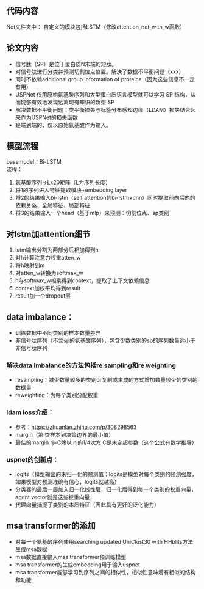 ## 代码内容
Net文件夹中：
自定义的模块包括LSTM（修改attention_net_with_w函数）

## 论文内容
- 信号肽（SP）是位于蛋白质N末端的短肽。
- 对信号肽进行分类并预测切割位点位置。解决了数据不平衡问题（xxx）
- 同时不依赖additional group information of proteins（因为这些信息不一定有用）
- USPNet 仅用原始氨基酸序列和大型蛋白质语言模型就可以学习 SP 结构，从而能够有效地发现远离现有知识的新型 SP
- 解决数据不平衡问题：类平衡损失与标签分布感知边缘（LDAM）损失结合起来作为USPNet的损失函数
- 是端到端的，仅以原始氨基酸作为输入。

## 模型流程
basemodel：Bi-LSTM  
流程：  
1. 氨基酸序列->Lx20矩阵（L为序列长度）
2. 将1的序列进入特征提取模块+embedding layer
3. 将2的结果输入bi-lstm（self attention的bi-lstm+cnn）同时提取前向后向的依赖关系、全局特征、局部特征
4. 将3的结果输入一个head（基于mlp）来预测：切割位点、sp类别

## 对lstm加attention细节
1. lstm输出分割为两部分后相加得到h
2. 对h计算注意力权重atten_w
3. 将h映射到m
4. 对atten_w转换为softmax_w
5. h与softmax_w相乘得到context，提取了上下文依赖信息
6. context加权平均得到result
7. result加一个dropout层

## data imbalance：
- 训练数据中不同类别的样本数量差异
- 非信号肽序列（不含sp的氨基酸序列），包含少数类别的sp的序列数量远小于非信号肽序列

### 解决data imbalance的方法包括re sampling和re weighting
- resampling：减少数量较多的类别or复制或生成的方式增加数量较少的类别的数据量
- reweighting：为每个类别分配权重

### ldam loss介绍：
- 参考：https://zhuanlan.zhihu.com/p/308298563
- margin（第i类样本到决策边界的最小值）
- 最佳的margin rj=C除以 nj的1/4次方  C是未定超参数（这个公式有数学推导）

### uspnet的创新点：
- logits（模型输出的未归一化的预测值；logits是模型对每个类别的预测强度，如果模型对预测准确有信心，logits就越高）
- 分类器的最后一层加入归一化线性层，归一化后得到每一个类别的权重向量，agent vector就是这些权重向量，
- 代理向量捕捉了类别的本质特征（因此具有更好的泛化能力）

## msa transformer的添加
- 对每一个氨基酸序列使用searching updated UniClust30 with HHblits方法生成msa数据
- msa数据直接输入msa transformer预训练模型
- msa transformer的生成embedding用于输入uspnet
- msa transformer能够学习到序列之间的相似性，相似性意味着有相似的结构和功能
